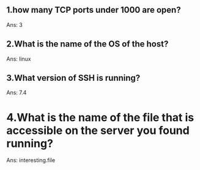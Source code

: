 ## 1.how many TCP ports under 1000 are open?
  Ans: 3 


## 2.What is the name of the OS of the host?
  Ans: linux


## 3.What version of SSH is running?
  Ans: 7.4

# 4.What is the name of the file that is accessible on the server you found running?
  Ans: interesting.file
